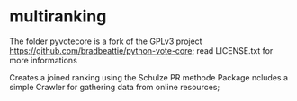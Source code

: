 # multiranking

The folder pyvotecore is a fork of the GPLv3 project https://github.com/bradbeattie/python-vote-core; read LICENSE.txt for more informations

Creates a joined ranking using the Schulze PR methode
Package ncludes a simple Crawler for gathering data from online resources; 
